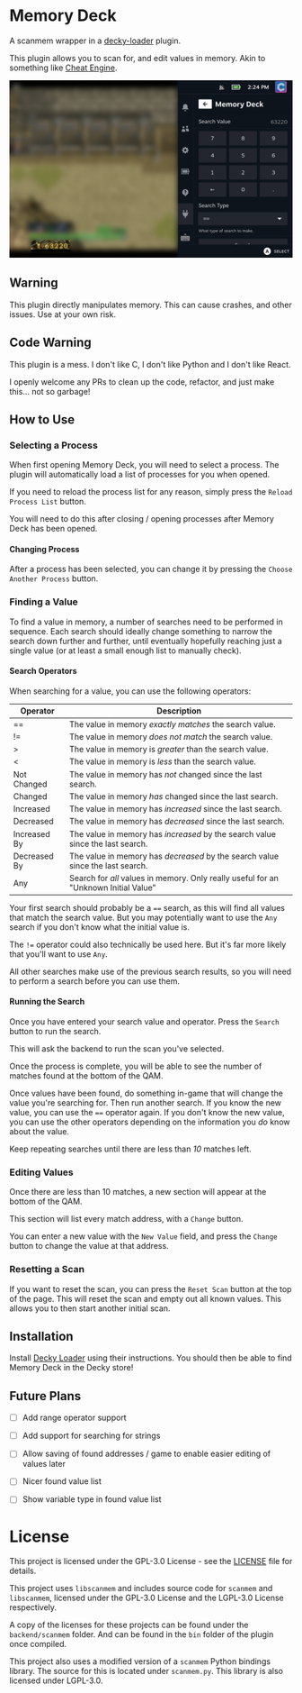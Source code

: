 # Memory Deck

A scanmem wrapper in a [decky-loader](https://github.com/SteamDeckHomebrew/decky-loader) plugin.

This plugin allows you to scan for, and edit values in memory. Akin to something like [Cheat Engine](https://cheatengine.org).

![Memory Deck](image/README/1664125159778.png)

## Warning
This plugin directly manipulates memory. This can cause crashes, and other issues. Use at your own risk.

## Code Warning
This plugin is a mess.
I don't like C, I don't like Python and I don't like React.

I openly welcome any PRs to clean up the code, refactor, and just make this... not so garbage!

## How to Use

### Selecting a Process

When first opening Memory Deck, you will need to select a process. The plugin will automatically load a list of processes for you when opened.

If you need to reload the process list for any reason, simply press the `Reload Process List` button.

You will need to do this after closing / opening processes after Memory Deck has been opened.

#### Changing Process

After a process has been selected, you can change it by pressing the `Choose Another Process` button.

### Finding a Value

To find a value in memory, a number of searches need to be performed in sequence.
Each search should ideally change something to narrow the search down further and further, until eventually hopefully reaching just a single value (or at least a small enough list to manually check).

#### Search Operators

When searching for a value, you can use the following operators:

| Operator     | Description                                                                       |
| ------------ | --------------------------------------------------------------------------------- |
| ==           | The value in memory *exactly matches* the search value.                         |
| !=           | The value in memory *does not match* the search value.                          |
| &gt;         | The value in memory is *greater* than the search value.                             |
| &lt;         | The value in memory is *less* than the search value.                                |
| Not Changed  | The value in memory has *not* changed since the last search.               |
| Changed      | The value in memory *has* changed since the last search.                        |
| Increased    | The value in memory has *increased* since the last search.                      |
| Decreased    | The value in memory has *decreased* since the last search.                      |
| Increased By | The value in memory has *increased* by the search value since the last search.  |
| Decreased By | The value in memory has *decreased* by the search value since the last search.  |
| Any          | Search for *all* values in memory. Only really useful for an "Unknown Initial Value"                                              |

Your first search should probably be a `==` search, as this will find all values that match the search value. But you may potentially want to use the `Any` search if you don't know what the initial value is.

The `!=` operator could also technically be used here. But it's far more likely that you'll want to use `Any`.

All other searches make use of the previous search results, so you will need to perform a search before you can use them.

#### Running the Search

Once you have entered your search value and operator. Press the `Search` button to run the search.

This will ask the backend to run the scan you've selected.

Once the process is complete, you will be able to see the number of matches found at the bottom of the QAM.

Once values have been found, do something in-game that will change the value you're searching for. Then run another search. If you know the new value, you can use the `==` operator again. If you don't know the new value, you can use the other operators depending on the information you *do* know about the value.

Keep repeating searches until there are less than *10* matches left.

### Editing Values
Once there are less than 10 matches, a new section will appear at the bottom of the QAM.

This section will list every match address, with a `Change` button.

You can enter a new value with the `New Value` field, and press the `Change` button to change the value at that address.

### Resetting a Scan
If you want to reset the scan, you can press the `Reset Scan` button at the top of the page.
This will reset the scan and empty out all known values. This allows you to then start another initial scan.

## Installation
Install [Decky Loader](https://github.com/SteamDeckHomebrew/decky-loader) using their instructions.
You should then be able to find Memory Deck in the Decky store!

## Future Plans
- [ ] Add range operator support
- [ ] Add support for searching for strings

- [ ] Allow saving of found addresses / game to enable easier editing of values later

- [ ] Nicer found value list
- [ ] Show variable type in found value list

# License
This project is licensed under the GPL-3.0 License - see the [LICENSE](LICENSE) file for details.

This project uses `libscanmem` and includes source code for `scanmem` and `libscanmem`, licensed under the GPL-3.0 License and the LGPL-3.0 License respectively.

A copy of the licenses for these projects can be found under the `backend/scanmem` folder. And can be found in the `bin` folder of the plugin once compiled.

This project also uses a modified version of a `scanmem` Python bindings library. The source for this is located under `scanmem.py`. This library is also licensed under LGPL-3.0.